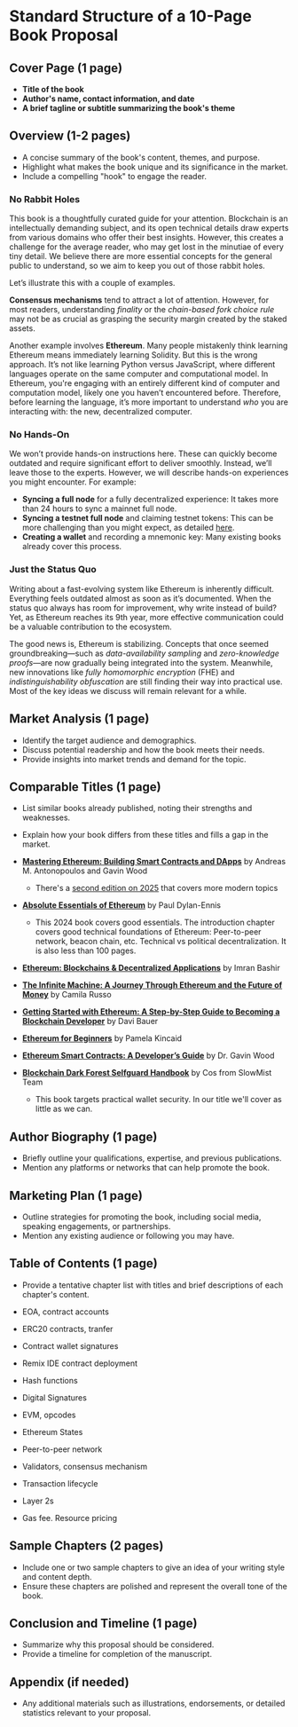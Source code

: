 # Standard Structure of a 10-Page Book Proposal

## Cover Page (1 page)
- **Title of the book**
- **Author's name, contact information, and date**
- **A brief tagline or subtitle summarizing the book's theme**

## Overview (1-2 pages)
- A concise summary of the book's content, themes, and purpose.
- Highlight what makes the book unique and its significance in the market.
- Include a compelling "hook" to engage the reader.


### No Rabbit Holes

This book is a thoughtfully curated guide for your attention. Blockchain is an intellectually demanding subject, and its open technical details draw experts from various domains who offer their best insights. However, this creates a challenge for the average reader, who may get lost in the minutiae of every tiny detail. We believe there are more essential concepts for the general public to understand, so we aim to keep you out of those rabbit holes.

Let’s illustrate this with a couple of examples.

**Consensus mechanisms** tend to attract a lot of attention. However, for most readers, understanding *finality* or the *chain-based fork choice rule* may not be as crucial as grasping the security margin created by the staked assets.

Another example involves **Ethereum**. Many people mistakenly think learning Ethereum means immediately learning Solidity. But this is the wrong approach. It’s not like learning Python versus JavaScript, where different languages operate on the same computer and computational model. In Ethereum, you're engaging with an entirely different kind of computer and computation model, likely one you haven’t encountered before. Therefore, before learning the language, it’s more important to understand *who* you are interacting with: the new, decentralized computer.

### No Hands-On

We won’t provide hands-on instructions here. These can quickly become outdated and require significant effort to deliver smoothly. Instead, we’ll leave those to the experts. However, we will describe hands-on experiences you might encounter. For example:

- **Syncing a full node** for a fully decentralized experience: It takes more than 24 hours to sync a mainnet full node.
- **Syncing a testnet full node** and claiming testnet tokens: This can be more challenging than you might expect, as detailed [here](https://yahsin.me/2024/12/13/testnet/).
- **Creating a wallet** and recording a mnemonic key: Many existing books already cover this process.

### Just the Status Quo

Writing about a fast-evolving system like Ethereum is inherently difficult. Everything feels outdated almost as soon as it’s documented. When the status quo always has room for improvement, why write instead of build? Yet, as Ethereum reaches its 9th year, more effective communication could be a valuable contribution to the ecosystem.

The good news is, Ethereum is stabilizing. Concepts that once seemed groundbreaking—such as *data-availability sampling* and *zero-knowledge proofs*—are now gradually being integrated into the system. Meanwhile, new innovations like *fully homomorphic encryption* (FHE) and *indistinguishability obfuscation* are still finding their way into practical use. Most of the key ideas we discuss will remain relevant for a while.

## Market Analysis (1 page)
- Identify the target audience and demographics.
- Discuss potential readership and how the book meets their needs.
- Provide insights into market trends and demand for the topic.

## Comparable Titles (1 page)
- List similar books already published, noting their strengths and weaknesses.
- Explain how your book differs from these titles and fills a gap in the market.

- **[Mastering Ethereum: Building Smart Contracts and DApps](https://freecomputerbooks.com/Mastering-Ethereum-Building-Smart-Contracts-and-DApps.html)** by Andreas M. Antonopoulos and Gavin Wood
    - There's a [second edition on 2025](https://www.oreilly.com/library/view/mastering-ethereum-2nd/9781098168414/) that covers more modern topics
- **[Absolute Essentials of Ethereum](https://www.amazon.com/Absolute-Essentials-Ethereum-Business-Economics/dp/1032334185)** by Paul Dylan-Ennis
    - This 2024 book covers good essentials. The introduction chapter covers good technical foundations of Ethereum: Peer-to-peer network, beacon chain, etc. Technical vs political decentralization. It is also less than 100 pages.
- **[Ethereum: Blockchains & Decentralized Applications](https://www.amazon.co.uk/Ethereum-Blockchains-Decentralized-Applications-Bashir/dp/1838823096)** by Imran Bashir
- **[The Infinite Machine: A Journey Through Ethereum and the Future of Money](https://www.amazon.co.uk/Infinite-Machine-Journey-Ethereum-Future/dp/1119610081)** by Camila Russo
- **[Getting Started with Ethereum: A Step-by-Step Guide to Becoming a Blockchain Developer](https://www.amazon.co.uk/Getting-Started-Ethereum-Step-Step/dp/B08C7QGZ5H)** by Davi Bauer
- **[Ethereum for Beginners](https://www.amazon.co.uk/Ethereum-Beginners-Blockchain-Developers-Guide/dp/B08C7QGZ5H)** by Pamela Kincaid
- **[Ethereum Smart Contracts: A Developer’s Guide](https://www.amazon.co.uk/Ethereum-Smart-Contracts-Developers-Guide/dp/178883228X)** by Dr. Gavin Wood
- **[Blockchain Dark Forest Selfguard Handbook](https://darkhandbook.io/)** by Cos from SlowMist Team
    - This book targets practical wallet security. In our title we'll cover as little as we can.

## Author Biography (1 page)
- Briefly outline your qualifications, expertise, and previous publications.
- Mention any platforms or networks that can help promote the book.

## Marketing Plan (1 page)
- Outline strategies for promoting the book, including social media, speaking engagements, or partnerships.
- Mention any existing audience or following you may have.

## Table of Contents (1 page)
- Provide a tentative chapter list with titles and brief descriptions of each chapter's content.

- EOA, contract accounts
- ERC20 contracts, tranfer
- Contract wallet signatures
- Remix IDE contract deployment
- Hash functions
- Digital Signatures
- EVM, opcodes
- Ethereum States
- Peer-to-peer network
- Validators, consensus mechanism
- Transaction lifecycle
- Layer 2s
- Gas fee. Resource pricing

## Sample Chapters (2 pages)
- Include one or two sample chapters to give an idea of your writing style and content depth.
- Ensure these chapters are polished and represent the overall tone of the book.

## Conclusion and Timeline (1 page)
- Summarize why this proposal should be considered.
- Provide a timeline for completion of the manuscript.

## Appendix (if needed)
- Any additional materials such as illustrations, endorsements, or detailed statistics relevant to your proposal.
